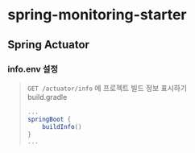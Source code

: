 # spring-monitoring-starter

## Spring Actuator
### info.env 설정
> `GET /actuator/info` 에 프로젝트 빌드 정보 표시하기  
> build.gradle
> ```groovy
> ...
> springBoot {
>     buildInfo()
> }
> ...
> 
> ```
